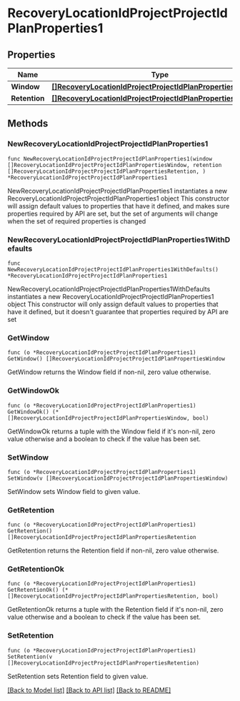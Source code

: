 # RecoveryLocationIdProjectProjectIdPlanProperties1

## Properties

Name | Type | Description | Notes
------------ | ------------- | ------------- | -------------
**Window** | [**[]RecoveryLocationIdProjectProjectIdPlanPropertiesWindow**](RecoveryLocationIdProjectProjectIdPlanPropertiesWindow.md) |  | 
**Retention** | [**[]RecoveryLocationIdProjectProjectIdPlanPropertiesRetention**](RecoveryLocationIdProjectProjectIdPlanPropertiesRetention.md) |  | 

## Methods

### NewRecoveryLocationIdProjectProjectIdPlanProperties1

`func NewRecoveryLocationIdProjectProjectIdPlanProperties1(window []RecoveryLocationIdProjectProjectIdPlanPropertiesWindow, retention []RecoveryLocationIdProjectProjectIdPlanPropertiesRetention, ) *RecoveryLocationIdProjectProjectIdPlanProperties1`

NewRecoveryLocationIdProjectProjectIdPlanProperties1 instantiates a new RecoveryLocationIdProjectProjectIdPlanProperties1 object
This constructor will assign default values to properties that have it defined,
and makes sure properties required by API are set, but the set of arguments
will change when the set of required properties is changed

### NewRecoveryLocationIdProjectProjectIdPlanProperties1WithDefaults

`func NewRecoveryLocationIdProjectProjectIdPlanProperties1WithDefaults() *RecoveryLocationIdProjectProjectIdPlanProperties1`

NewRecoveryLocationIdProjectProjectIdPlanProperties1WithDefaults instantiates a new RecoveryLocationIdProjectProjectIdPlanProperties1 object
This constructor will only assign default values to properties that have it defined,
but it doesn't guarantee that properties required by API are set

### GetWindow

`func (o *RecoveryLocationIdProjectProjectIdPlanProperties1) GetWindow() []RecoveryLocationIdProjectProjectIdPlanPropertiesWindow`

GetWindow returns the Window field if non-nil, zero value otherwise.

### GetWindowOk

`func (o *RecoveryLocationIdProjectProjectIdPlanProperties1) GetWindowOk() (*[]RecoveryLocationIdProjectProjectIdPlanPropertiesWindow, bool)`

GetWindowOk returns a tuple with the Window field if it's non-nil, zero value otherwise
and a boolean to check if the value has been set.

### SetWindow

`func (o *RecoveryLocationIdProjectProjectIdPlanProperties1) SetWindow(v []RecoveryLocationIdProjectProjectIdPlanPropertiesWindow)`

SetWindow sets Window field to given value.


### GetRetention

`func (o *RecoveryLocationIdProjectProjectIdPlanProperties1) GetRetention() []RecoveryLocationIdProjectProjectIdPlanPropertiesRetention`

GetRetention returns the Retention field if non-nil, zero value otherwise.

### GetRetentionOk

`func (o *RecoveryLocationIdProjectProjectIdPlanProperties1) GetRetentionOk() (*[]RecoveryLocationIdProjectProjectIdPlanPropertiesRetention, bool)`

GetRetentionOk returns a tuple with the Retention field if it's non-nil, zero value otherwise
and a boolean to check if the value has been set.

### SetRetention

`func (o *RecoveryLocationIdProjectProjectIdPlanProperties1) SetRetention(v []RecoveryLocationIdProjectProjectIdPlanPropertiesRetention)`

SetRetention sets Retention field to given value.



[[Back to Model list]](../README.md#documentation-for-models) [[Back to API list]](../README.md#documentation-for-api-endpoints) [[Back to README]](../README.md)


